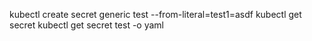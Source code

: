 kubectl create secret generic test --from-literal=test1=asdf
kubectl get secret
kubectl get secret test -o yaml

